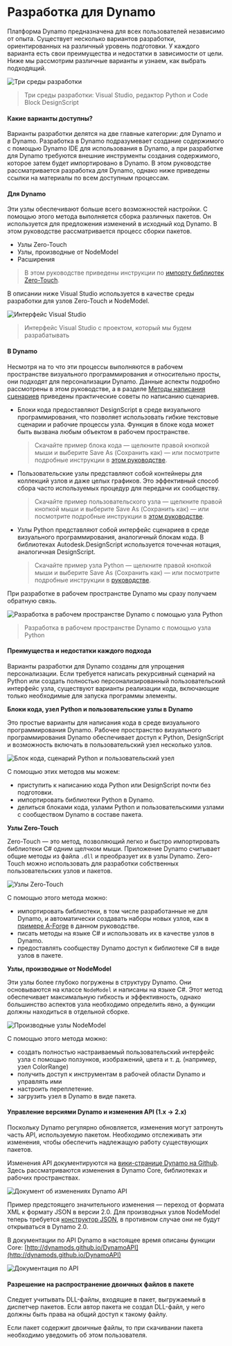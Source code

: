 # Разработка для Dynamo

Платформа Dynamo предназначена для всех пользователей независимо от опыта. Существует несколько вариантов разработки, ориентированных на различный уровень подготовки. У каждого варианта есть свои преимущества и недостатки в зависимости от цели. Ниже мы рассмотрим различные варианты и узнаем, как выбрать подходящий.

![Три среды разработки](images/developing-for-dynamo.png)

> Три среды разработки: Visual Studio, редактор Python и Code Block DesignScript

#### Какие варианты доступны? <a href="#what-are-my-options" id="what-are-my-options"></a>

Варианты разработки делятся на две главные категории: _для_ Dynamo и _в_ Dynamo. Разработка в Dynamo подразумевает создание содержимого с помощью Dynamo IDE для использования в Dynamo, а при разработке для Dynamo требуются внешние инструменты создания содержимого, которое затем будет импортировано в Dynamo. В этом руководстве рассматривается разработка _для_ Dynamo, однако ниже приведены ссылки на материалы по всем доступным процессам.

#### Для Dynamo <a href="#for-dynamo" id="for-dynamo"></a>

Эти узлы обеспечивают больше всего возможностей настройки. С помощью этого метода выполняется сборка различных пакетов. Он используется для предложения изменений в исходный код Dynamo. В этом руководстве рассматривается процесс сборки пакетов.

* Узлы Zero-Touch
* Узлы, производные от NodeModel
* Расширения

> В этом руководстве приведены инструкции по [импорту библиотек Zero-Touch](https://primer2.dynamobim.org/v/ru/6_custom_nodes_and_packages/6-2_packages/5-zero-touch).

В описании ниже Visual Studio используется в качестве среды разработки для узлов Zero-Touch и NodeModel.

![Интерфейс Visual Studio](images/vs-devenv.jpg)

> Интерфейс Visual Studio с проектом, который мы будем разрабатывать

#### В Dynamo <a href="#in-dynamo" id="in-dynamo"></a>

Несмотря на то что эти процессы выполняются в рабочем пространстве визуального программирования и относительно просты, они подходят для персонализации Dynamo.  Данные аспекты подробно рассмотрены в этом руководстве, а в разделе [Методы написания сценариев](../../9\_best\_practices/2-scripting-strategies.md) приведены практические советы по написанию сценариев.

*   Блоки кода предоставляют DesignScript в среде визуального программирования, что позволяет использовать гибкие текстовые сценарии и рабочие процессы узла. Функция в блоке кода может быть вызвана любым объектом в рабочем пространстве.

    > Скачайте пример блока кода — щелкните правой кнопкой мыши и выберите Save As (Сохранить как) — или посмотрите подробные инструкции в [этом руководстве](https://primer2.dynamobim.org/v/ru/8_coding_in_dynamo/8-1_code-blocks-and-design-script/1-what-is-a-code-block).
*   Пользовательские узлы представляют собой контейнеры для коллекций узлов и даже целых графиков. Это эффективный способ сбора часто используемых процедур для передачи их сообществу.

    > Скачайте пример пользовательского узла — щелкните правой кнопкой мыши и выберите Save As (Сохранить как) — или посмотрите подробные инструкции в [этом руководстве](https://primer2.dynamobim.org/v/ru/6_custom_nodes_and_packages/6-1_custom-nodes/1-introduction).
*   Узлы Python представляют собой интерфейс сценариев в среде визуального программирования, аналогичный блокам кода. В библиотеках Autodesk.DesignScript используется точечная нотация, аналогичная DesignScript.

    > Скачайте пример узла Python — щелкните правой кнопкой мыши и выберите Save As (Сохранить как) — или посмотрите подробные инструкции в [руководстве](https://primer2.dynamobim.org/v/ru/8_coding_in_dynamo/8-3_python).

При разработке в рабочем пространстве Dynamo мы сразу получаем обратную связь.

![Разработка в рабочем пространстве Dynamo с помощью узла Python](images/python-example.jpg)

> Разработка в рабочем пространстве Dynamo с помощью узла Python

#### Преимущества и недостатки каждого подхода <a href="#what-are-the-advantagesdisadvantages-of-each" id="what-are-the-advantagesdisadvantages-of-each"></a>

Варианты разработки для Dynamo созданы для упрощения персонализации. Если требуется написать рекурсивный сценарий на Python или создать полностью персонализированный пользовательский интерфейс узла, существуют варианты реализации кода, включающие только необходимые для запуска программы элементы.

**Блоки кода, узел Python и пользовательские узлы в Dynamo**

Это простые варианты для написания кода в среде визуального программирования Dynamo. Рабочее пространство визуального программирования Dynamo обеспечивает доступ к Python, DesignScript и возможность включать в пользовательский узел несколько узлов.

![Блок кода, сценарий Python и пользовательский узел](images/Development-Icons.png)

С помощью этих методов мы можем:

* приступить к написанию кода Python или DesignScript почти без подготовки.
* импортировать библиотеки Python в Dynamo.
* делиться блоками кода, узлами Python и пользовательскими узлами с сообществом Dynamo в составе пакета.

**Узлы Zero-Touch**

Zero-Touch — это метод, позволяющий легко и быстро импортировать библиотеки C# одним щелчком мыши. Приложение Dynamo считывает общие методы из файла `.dll` и преобразует их в узлы Dynamo. Zero-Touch можно использовать для разработки собственных пользовательских узлов и пакетов.

![Узлы Zero-Touch](images/ZTImport.png)

С помощью этого метода можно:

* импортировать библиотеки, в том числе разработанные не для Dynamo, и автоматически создавать наборы новых узлов, как в [примере A-Forge](../../6\_custom\_nodes\_and\_packages/6-2\_packages/5-zero-touch.md#case-study-importing-aforge) в данном руководстве.
* писать методы на языке C# и использовать их в качестве узлов в Dynamo.
* предоставлять сообществу Dynamo доступ к библиотеке C# в виде узлов в пакете.

**Узлы, производные от NodeModel**

Эти узлы более глубоко погружены в структуру Dynamo. Они основываются на классе `NodeModel` и написаны на языке C#. Этот метод обеспечивает максимальную гибкость и эффективность, однако большинство аспектов узла необходимо определить явно, а функции должны находиться в отдельной сборке.

![Производные узлы NodeModel](images/Development-Icons-NodeModel.png)

С помощью этого метода можно:

* создать полностью настраиваемый пользовательский интерфейс узла с помощью ползунков, изображений, цвета и т. д. (например, узел ColorRange)
* получить доступ к инструментам в рабочей области Dynamo и управлять ими
* настроить переплетение.
* загрузить узел в Dynamo в виде пакета.

#### Управление версиями Dynamo и изменения API (1.x → 2.x) <a href="#understanding-dynamo-versioning-and-api-changes-1x-2x" id="understanding-dynamo-versioning-and-api-changes-1x-2x"></a>

Поскольку Dynamo регулярно обновляется, изменения могут затронуть часть API, используемую пакетом. Необходимо отслеживать эти изменения, чтобы обеспечить надлежащую работу существующих пакетов.

Изменения API документируются на [вики-странице Dynamo на Github](https://github.com/DynamoDS/Dynamo/wiki/API-Changes). Здесь рассматриваются изменения в Dynamo Core, библиотеках и рабочих пространствах.

![Документ об изменениях Dynamo API](images/api-changes.jpg)

Пример предстоящего значительного изменения — переход от формата XML к формату JSON в версии 2.0. Для производных узлов NodeModel теперь требуется [конструктор JSON](https://github.com/DynamoDS/Dynamo/wiki/Write-a-Json-Constructor-for-a-NodeModel-Node), в противном случае они не будут открываться в Dynamo 2.0.

В документации по API Dynamo в настоящее время описаны функции Core: [http://dynamods.github.io/DynamoAPI](http://dynamods.github.io/DynamoAPI)

![Документация по API](images/api-docs.jpg)

#### Разрешение на распространение двоичных файлов в пакете <a href="#permission-to-distribute-binaries-in-a-package" id="permission-to-distribute-binaries-in-a-package"></a>

Следует учитывать DLL-файлы, входящие в пакет, выгружаемый в диспетчер пакетов. Если автор пакета не создал DLL-файл, у него должны быть права на общий доступ к такому файлу.

Если пакет содержит двоичные файлы, то при скачивании пакета необходимо уведомить об этом пользователя.
